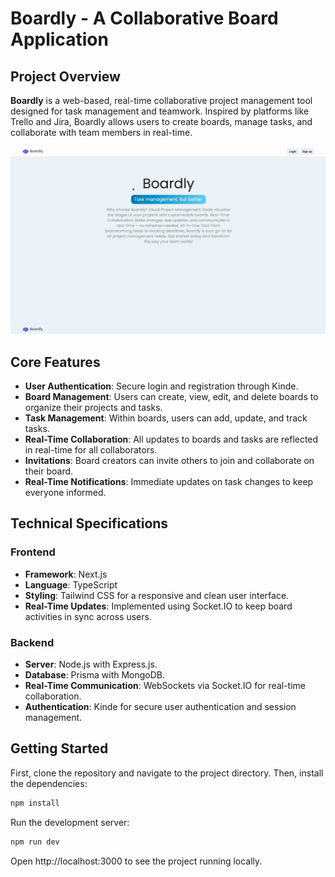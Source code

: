 # Boardly - A Collaborative Board Application

## Project Overview

**Boardly** is a web-based, real-time collaborative project management tool designed for task management and teamwork. Inspired by platforms like Trello and Jira, Boardly allows users to create boards, manage tasks, and collaborate with team members in real-time.

![Start page](boardly/public/demo1.png)

## Core Features

- **User Authentication**: Secure login and registration through Kinde.
- **Board Management**: Users can create, view, edit, and delete boards to organize their projects and tasks.
- **Task Management**: Within boards, users can add, update, and track tasks.
- **Real-Time Collaboration**: All updates to boards and tasks are reflected in real-time for all collaborators.
- **Invitations**: Board creators can invite others to join and collaborate on their board.
- **Real-Time Notifications**: Immediate updates on task changes to keep everyone informed.
  
## Technical Specifications

### Frontend

- **Framework**: Next.js
- **Language**: TypeScript
- **Styling**: Tailwind CSS for a responsive and clean user interface.
- **Real-Time Updates**: Implemented using Socket.IO to keep board activities in sync across users.

### Backend

- **Server**: Node.js with Express.js.
- **Database**: Prisma with MongoDB.
- **Real-Time Communication**: WebSockets via Socket.IO for real-time collaboration.
- **Authentication**: Kinde for secure user authentication and session management.

## Getting Started

First, clone the repository and navigate to the project directory. Then, install the dependencies:

```bash
npm install
```
Run the development server:
```bash
npm run dev
```
Open http://localhost:3000 to see the project running locally. 


